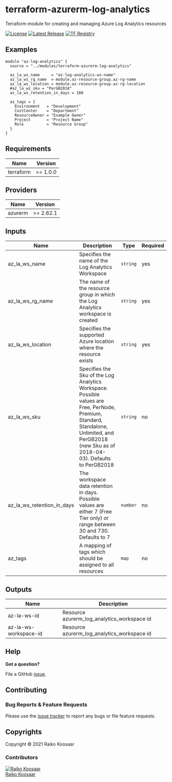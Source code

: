 # terraform-azurerm-log-analytics

Terraform module for creating and managing Azure Log Analytics resources

[![License](https://img.shields.io/badge/License-MIT-blue.svg)](LICENSE)
[![Latest Release](https://img.shields.io/github/v/release/rkoosaar/terraform-azurerm-log-analytics?cacheSeconds=36)](https://github.com/rkoosaar/terraform-azurerm-log-analytics/releases/latest)
[![TF Registry](https://img.shields.io/badge/terraform-registry-blue.svg)](https://registry.terraform.io/modules/rkoosaar/log-analytics/azurerm)

## Examples

```
module "az-log-analytics" {
  source = "../modules/terraform-azurerm-log-analytics"

  az_la_ws_name     = "az-log-analytics-ws-name"
  az_la_ws_rg_name  = module.az-resource-group.az-rg-name
  az_la_ws_location = module.az-resource-group.az-rg-location
  #az_la_ws_sku = "PerGB2018"
  az_la_ws_retention_in_days = 180

  az_tags = {
    Environment   = "Development"
    CostCenter    = "Department"
    ResourceOwner = "Example Owner"
    Project       = "Project Name"
    Role          = "Resource Group"
  }
}
```
<!-- BEGINNING OF PRE-COMMIT-TERRAFORM DOCS HOOK -->
## Requirements

| Name | Version |
| --- | --- |
| terraform | >= 1.0.0 |

## Providers

| Name | Version |
| --- | --- |
| azurerm | >= 2.62.1 |

## Inputs

| Name | Description | Type | Required |
| --- | --- | --- | --- |
| az\_la\_ws_name | Specifies the name of the Log Analytics Workspace | `string` | yes |
| az\_la\_ws\_rg\_name | The name of the resource group in which the Log Analytics workspace is created | `string` | yes |
| az\_la\_ws_location | Specifies the supported Azure location where the resource exists | `string` | yes |
| az\_la\_ws_sku | Specifies the Sku of the Log Analytics Workspace. Possible values are Free, PerNode, Premium, Standard, Standalone, Unlimited, and PerGB2018 (new Sku as of 2018-04-03). Defaults to PerGB2018 | `string` | no  |
| az\_la\_ws\_retention\_in_days | The workspace data retention in days. Possible values are either 7 (Free Tier only) or range between 30 and 730. Defaults to 7 | `number` | no  |
| az_tags | A mapping of tags which should be assigned to all resources | `map` | no  |

## Outputs

| Name | Description |
| --- | --- |
| az-la-ws-id | Resource azurerm_log_analytics_workspace id |
| az-la-ws-workspace-id | Resource azurerm_log_analytics_workspace id |

<!-- END OF PRE-COMMIT-TERRAFORM DOCS HOOK -->

## Help

**Got a question?**

File a GitHub [issue](https://github.com/rkoosaar/terraform-azurerm-log-analytics/issues).

## Contributing

### Bug Reports & Feature Requests

Please use the [issue tracker](https://github.com/rkoosaar/terraform-azurerm-log-analytics/issues) to report any bugs or file feature requests.

## Copyrights

Copyright © 2021 Raiko Koosaar

### Contributors

[![Raiko Koosaar][rkoosaar_avatar]][rkoosaar_homepage]<br/>[Raiko Koosaar][rkoosaar_homepage]

[rkoosaar_homepage]: https://github.com/rkoosaar
[rkoosaar_avatar]: https://github.com/rkoosaar.png?size=150
[github]: https://github.com/rkoosaar
[share_email]: mailto:?subject=terraform-azurerm-log-analytics&body=https://github.com/rkoosaar/terraform-azurerm-log-analytics
